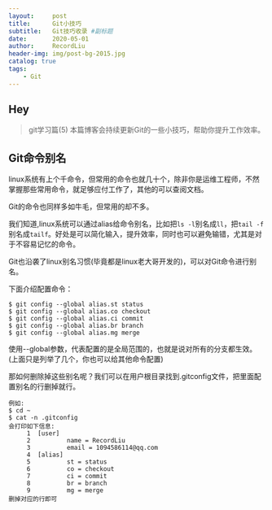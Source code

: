 ```yaml
---
layout:     post   				    
title:      Git小技巧				
subtitle:   Git技巧收录 #副标题
date:       2020-05-01 				
author:     RecordLiu 						
header-img: img/post-bg-2015.jpg 	
catalog: true 						
tags:								
    - Git
---
```


## Hey

>git学习篇(5)
本篇博客会持续更新Git的一些小技巧，帮助你提升工作效率。

## Git命令别名
linux系统有上个千命令，但常用的命令也就几十个，除非你是运维工程师，不然掌握那些常用命令，就足够应付工作了，其他的可以查阅文档。

Git的命令也同样多如牛毛，但常用的却不多。

我们知道,linux系统可以通过alias给命令别名，比如把`ls -l`别名成`ll`，把`tail -f`别名成`tailf`。好处是可以简化输入，提升效率，同时也可以避免输错，尤其是对于不容易记忆的命令。

Git也沿袭了linux别名习惯(毕竟都是linux老大哥开发的)，可以对Git命令进行别名。

下面介绍配置命令：
```
$ git config --global alias.st status
$ git config --global alias.co checkout
$ git config --global alias.ci commit
$ git config --global alias.br branch
$ git config --global alias.mg merge
```
使用--global参数，代表配置的是全局范围的，也就是说对所有的分支都生效。(上面只是列举了几个，你也可以给其他命令配置)

那如何删除掉这些别名呢？我们可以在用户根目录找到.gitconfig文件，把里面配置别名的行删掉就行。

```
例如:
$ cd ~
$ cat -n .gitconfig
会打印如下信息:
     1  [user]
     2          name = RecordLiu
     3          email = 1094586114@qq.com
     4  [alias]
     5          st = status
     6          co = checkout
     7          ci = commit
     8          br = branch
     9          mg = merge
删掉对应的行即可     
```



